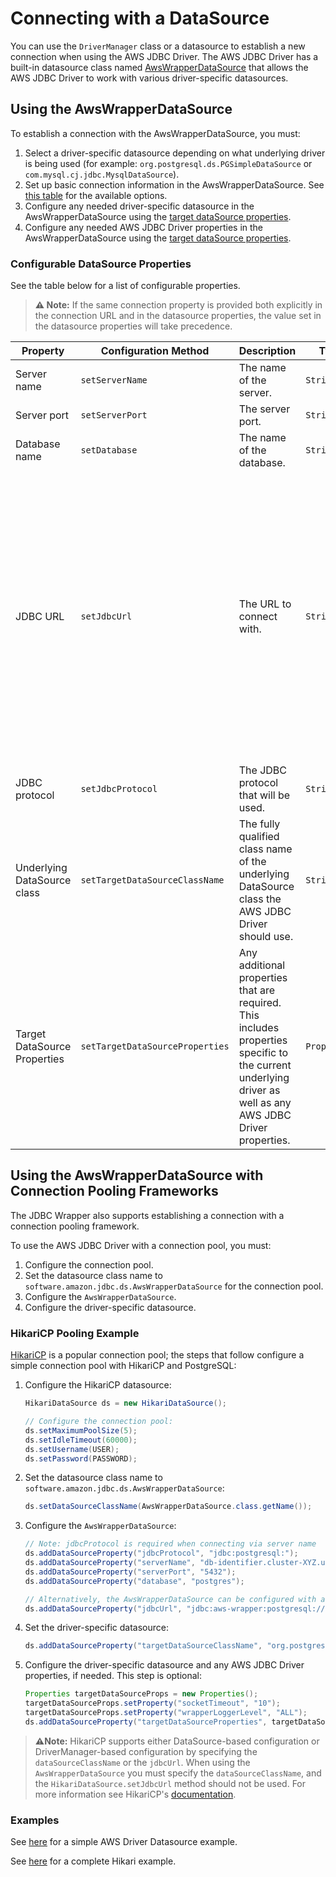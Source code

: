 # Connecting with a DataSource
You can use the `DriverManager` class or a datasource to establish a new connection when using the AWS JDBC Driver. The AWS JDBC Driver has a built-in datasource class named [AwsWrapperDataSource](../../wrapper/src/main/java/software/amazon/jdbc/ds/AwsWrapperDataSource.java) that allows the AWS JDBC Driver to work with various driver-specific datasources.

## Using the AwsWrapperDataSource

To establish a connection with the AwsWrapperDataSource, you must:

1. Select a driver-specific datasource depending on what underlying driver is being used (for example: `org.postgresql.ds.PGSimpleDataSource` or `com.mysql.cj.jdbc.MysqlDataSource`).
2. Set up basic connection information in the AwsWrapperDataSource. See [this table](#configurable-datasource-properties) for the available options.
3. Configure any needed driver-specific datasource in the AwsWrapperDataSource using the [target dataSource properties](#configurable-datasource-properties).
4. Configure any needed AWS JDBC Driver properties in the AwsWrapperDataSource using the [target dataSource properties](#configurable-datasource-properties).

### Configurable DataSource Properties

See the table below for a list of configurable properties.

> **:warning: Note:** If the same connection property is provided both explicitly in the connection URL and in the datasource properties, the value set in the datasource properties will take precedence. 

| Property                     | Configuration Method            | Description                                                                                                                                                | Type         | Required                                                                                                                                                                                                                          | Example                                                                                                   |
|------------------------------|---------------------------------|------------------------------------------------------------------------------------------------------------------------------------------------------------|--------------|-----------------------------------------------------------------------------------------------------------------------------------------------------------------------------------------------------------------------------------|-----------------------------------------------------------------------------------------------------------|
| Server name                  | `setServerName`                 | The name of the server.                                                                                                                                    | `String`     | Yes, if no URL is provided.                                                                                                                                                                                                       | `db-server.mydomain.com`                                                                                  |
| Server port                  | `setServerPort`                 | The server port.                                                                                                                                           | `String`     | No                                                                                                                                                                                                                                | `5432`                                                                                                    |
| Database name                | `setDatabase`                   | The name of the database.                                                                                                                                  | `String`     | No                                                                                                                                                                                                                                | `testDatabase`                                                                                            |
| JDBC URL                     | `setJdbcUrl`                    | The URL to connect with.                                                                                                                                   | `String`     | No. Either URL or server name should be set. If both URL and server name have been set, URL will take precedence. Please note that some drivers, such as MariaDb, require some parameters to be included particularly in the URL. | `jdbc:postgresql://localhost/postgres`                                                                    |
| JDBC protocol                | `setJdbcProtocol`               | The JDBC protocol that will be used.                                                                                                                       | `String`     | Yes, if the JDBC URL has not been set.                                                                                                                                                                                            | `jdbc:postgresql:`                                                                                        |
| Underlying DataSource class  | `setTargetDataSourceClassName`  | The fully qualified class name of the underlying DataSource class the AWS JDBC Driver should use.                                                          | `String`     | Yes, if the JDBC URL has not been set.                                                                                                                                                                                            | `org.postgresql.ds.PGSimpleDataSource`                                                                    |
| Target DataSource Properties | `setTargetDataSourceProperties` | Any additional properties that are required. This includes properties specific to the current underlying driver as well as any AWS JDBC Driver properties. | `Properties` | No                                                                                                                                                                                                                                | See this [example](../../examples/AWSDriverExample/src/main/java/software/amazon/DatasourceExample.java). | 

## Using the AwsWrapperDataSource with Connection Pooling Frameworks

The JDBC Wrapper also supports establishing a connection with a connection pooling framework.

To use the AWS JDBC Driver with a connection pool, you must:

1. Configure the connection pool.
2. Set the datasource class name to `software.amazon.jdbc.ds.AwsWrapperDataSource` for the connection pool.
3. Configure the `AwsWrapperDataSource`.
4. Configure the driver-specific datasource.

### HikariCP Pooling Example

[HikariCP](https://github.com/brettwooldridge/HikariCP) is a popular connection pool; the steps that follow configure a simple connection pool with HikariCP and PostgreSQL:

1. Configure the HikariCP datasource:
   ```java
   HikariDataSource ds = new HikariDataSource();
   
   // Configure the connection pool:
   ds.setMaximumPoolSize(5);
   ds.setIdleTimeout(60000);
   ds.setUsername(USER);
   ds.setPassword(PASSWORD);
   ```

2. Set the datasource class name to `software.amazon.jdbc.ds.AwsWrapperDataSource`:
   ```java
   ds.setDataSourceClassName(AwsWrapperDataSource.class.getName());
   ```

3. Configure the `AwsWrapperDataSource`:
   ```java
   // Note: jdbcProtocol is required when connecting via server name
   ds.addDataSourceProperty("jdbcProtocol", "jdbc:postgresql:");
   ds.addDataSourceProperty("serverName", "db-identifier.cluster-XYZ.us-east-2.rds.amazonaws.com");
   ds.addDataSourceProperty("serverPort", "5432");
   ds.addDataSourceProperty("database", "postgres");
   
   // Alternatively, the AwsWrapperDataSource can be configured with a JDBC URL instead of individual properties as seen above.
   ds.addDataSourceProperty("jdbcUrl", "jdbc:aws-wrapper:postgresql://db-identifier.cluster-XYZ.us-east-2.rds.amazonaws.com:5432/postgres");
   ```

4. Set the driver-specific datasource:
   ```java
   ds.addDataSourceProperty("targetDataSourceClassName", "org.postgresql.ds.PGSimpleDataSource");
    ```

5. Configure the driver-specific datasource and any AWS JDBC Driver properties, if needed. This step is optional:
   ```java
   Properties targetDataSourceProps = new Properties();
   targetDataSourceProps.setProperty("socketTimeout", "10");
   targetDataSourceProps.setProperty("wrapperLoggerLevel", "ALL");
   ds.addDataSourceProperty("targetDataSourceProperties", targetDataSourceProps);
   ```

> **:warning:Note:** HikariCP supports either DataSource-based configuration or DriverManager-based configuration by specifying the `dataSourceClassName` or the `jdbcUrl`. When using the `AwsWrapperDataSource` you must specify the `dataSourceClassName`, and the  `HikariDataSource.setJdbcUrl` method should not be used. For more information see HikariCP's [documentation](https://github.com/brettwooldridge/HikariCP#gear-configuration-knobs-baby).

### Examples
See [here](../../examples/AWSDriverExample/src/main/java/software/amazon/DatasourceExample.java) for a simple AWS Driver Datasource example.

See [here](../../examples/HikariExample/src/main/java/software/amazon/HikariExample.java) for a complete Hikari example.
